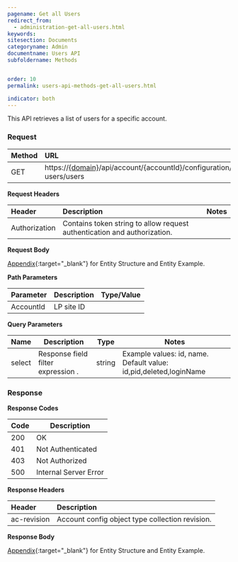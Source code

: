 ```yaml
---
pagename: Get all Users
redirect_from:
  - administration-get-all-users.html
keywords:
sitesection: Documents
categoryname: Admin
documentname: Users API
subfoldername: Methods


order: 10
permalink: users-api-methods-get-all-users.html

indicator: both
---
```


This API retrieves a list of users for a specific account.

### Request

 |Method|URL |
 |:------|:-------- |
 |GET|https://[{domain}](/agent-domain-domain-api.html)/api/account/{accountId}/configuration/le-users/users  |

**Request Headers**

| Header | Description | Notes|
|:-------  |:-------------- | :--- |
|Authorization | Contains token string to allow request authentication and authorization. |


**Request Body**

[Appendix](administration-users-appendix.html){:target="_blank"} for Entity Structure and Entity Example.

**Path Parameters**

 |Parameter|  Description|   Type/Value  |
|:-------  |:-------------- | :--- |
 |AccountId|            LP site ID|             |

 **Query Parameters**

 | Name            | Description                                                                  | Type    | Notes                                          |
 |-----------------|------------------------------------------------------------------------------|---------|------------------------------------------------|
 | select          | Response field filter expression .                           | string  | Example values: id, name. Default value: id,pid,deleted,loginName  |


### Response


**Response Codes**

| Code | Description           |
|------|-----------------------|
| 200  | OK                    |
| 401  | Not Authenticated     |
| 403  | Not Authorized        |      
| 500  | Internal Server Error |

**Response Headers**

 |Header  |Description |
| :-------  | :-----  |
| ac-revision | Account config object type collection revision. |

**Response Body**

[Appendix](administration-users-appendix.html){:target="_blank"} for Entity Structure and Entity Example.
